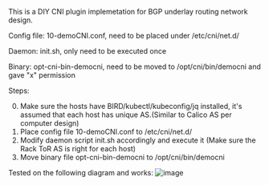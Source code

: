 This is a DIY CNI plugin implemetation for BGP underlay routing network design.

Config file: 10-demoCNI.conf, need to be placed under /etc/cni/net.d/

Daemon: init.sh, only need to be executed once

Binary: opt-cni-bin-democni, need to be moved to /opt/cni/bin/democni and gave "x" permission



Steps:

0. Make sure the hosts have BIRD/kubectl/kubeconfig/jq installed, it's assumed that each host has unique AS.(Similar to Calico AS per computer design)
1. Place config file 10-demoCNI.conf to /etc/cni/net.d/
2. Modify daemon script init.sh accordingly and execute it (Make sure the Rack ToR AS is right for each host)
3. Move binary file opt-cni-bin-democni to /opt/cni/bin/democni


Tested on the following diagram and works:
![image](https://user-images.githubusercontent.com/44422591/210294241-829c17b0-0b2b-4ede-b265-a166cbbe4c56.png)
